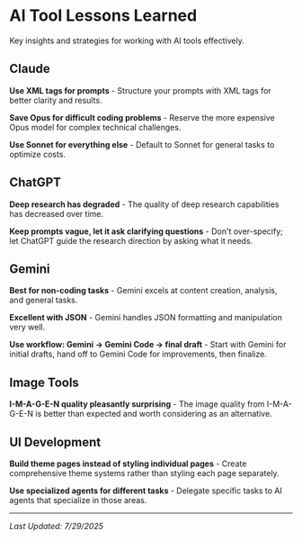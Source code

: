 # AI Tool Lessons Learned

Key insights and strategies for working with AI tools effectively.

## Claude

**Use XML tags for prompts** - Structure your prompts with XML tags for better clarity and results.

**Save Opus for difficult coding problems** - Reserve the more expensive Opus model for complex technical challenges.

**Use Sonnet for everything else** - Default to Sonnet for general tasks to optimize costs.


## ChatGPT

**Deep research has degraded** - The quality of deep research capabilities has decreased over time.

**Keep prompts vague, let it ask clarifying questions** - Don't over-specify; let ChatGPT guide the research direction by asking what it needs.


## Gemini

**Best for non-coding tasks** - Gemini excels at content creation, analysis, and general tasks.

**Excellent with JSON** - Gemini handles JSON formatting and manipulation very well.

**Use workflow: Gemini → Gemini Code → final draft** - Start with Gemini for initial drafts, hand off to Gemini Code for improvements, then finalize.


## Image Tools

**I-M-A-G-E-N quality pleasantly surprising** - The image quality from I-M-A-G-E-N is better than expected and worth considering as an alternative.


## UI Development

**Build theme pages instead of styling individual pages** - Create comprehensive theme systems rather than styling each page separately.

**Use specialized agents for different tasks** - Delegate specific tasks to AI agents that specialize in those areas.

---

*Last Updated: 7/29/2025* 